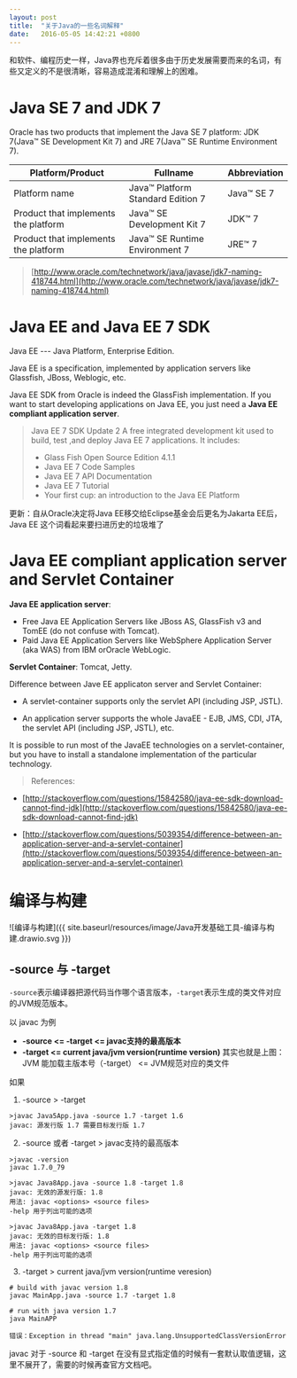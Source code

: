 ```yaml
---
layout: post
title:  "关于Java的一些名词解释"
date:   2016-05-05 14:42:21 +0800
---
```


和软件、编程历史一样，Java界也充斥着很多由于历史发展需要而来的名词，有些又定义的不是很清晰，容易造成混淆和理解上的困难。

# Java SE 7 and JDK 7

Oracle has two products that implement the Java SE 7 platform: JDK 7(Java™ SE Development Kit 7) and JRE 7(Java™ SE Runtime Environment 7).

| Platform/Product | Fullname | Abbreviation |
|--------------|----------------|-----------|
| Platform name | Java™ Platform Standard Edition 7 | Java™ SE 7 |
| Product that implements the platform | Java™ SE Development Kit 7 | JDK™ 7 |
| Product that implements the platform | Java™ SE Runtime Environment 7 | JRE™ 7 |

> [http://www.oracle.com/technetwork/java/javase/jdk7-naming-418744.html](http://www.oracle.com/technetwork/java/javase/jdk7-naming-418744.html)

# Java EE and Java EE 7 SDK
Java EE --- Java Platform, Enterprise Edition.

Java EE is a specification, implemented by application servers like Glassfish, JBoss, Weblogic, etc.

Java EE SDK from Oracle is indeed the GlassFish implementation. If you want to start developing applications on Java EE, you just need a **Java EE compliant application server**.

>Java EE 7 SDK Update 2
>A free integrated development kit used to build, test ,and deploy Java EE 7 applications.
>It includes:
>
>- Glass Fish Open Source Edition 4.1.1
>- Java EE 7 Code Samples
>- Java EE 7 API Documentation
>- Java EE 7 Tutorial
>- Your first cup: an introduction to the Java EE Platform

更新：自从Oracle决定将Java EE移交给Eclipse基金会后更名为Jakarta EE后，Java EE 这个词看起来要扫进历史的垃圾堆了

# Java EE compliant application server and Servlet Container
**Java EE application server**: 
- Free Java EE Application Servers like JBoss AS, GlassFish v3 and TomEE (do not confuse with Tomcat).
- Paid Java EE Application Servers like WebSphere Application Server (aka WAS) from IBM orOracle WebLogic.

**Servlet Container**: Tomcat, Jetty.

Difference between Jave EE applicaton server and Servlet Container:
- A servlet-container supports only the servlet API (including JSP, JSTL).

- An application server supports the whole JavaEE - EJB, JMS, CDI, JTA, the servlet API (including JSP, JSTL), etc.

It is possible to run most of the JavaEE technologies on a servlet-container, but you have to install a standalone implementation of the particular technology.

> References: 

- [http://stackoverflow.com/questions/15842580/java-ee-sdk-download-cannot-find-jdk](http://stackoverflow.com/questions/15842580/java-ee-sdk-download-cannot-find-jdk)

- [http://stackoverflow.com/questions/5039354/difference-between-an-application-server-and-a-servlet-container](http://stackoverflow.com/questions/5039354/difference-between-an-application-server-and-a-servlet-container)

# 编译与构建

![编译与构建]({{ site.baseurl/resources/image/Java开发基础工具-编译与构建.drawio.svg }})

## -source 与 -target

`-source`表示编译器把源代码当作哪个语言版本，`-target`表示生成的类文件对应的JVM规范版本。

以 javac 为例

- **-source <= -target <= javac支持的最高版本**
- **-target <= current java/jvm version(runtime version)** 其实也就是上图：JVM 能加载主版本号（-target） <= JVM规范对应的类文件

如果

1. -source > -target

```
>javac Java5App.java -source 1.7 -target 1.6
javac: 源发行版 1.7 需要目标发行版 1.7
```

2. -source 或者 -target > javac支持的最高版本

```
>javac -version
javac 1.7.0_79

>javac Java8App.java -source 1.8 -target 1.8
javac: 无效的源发行版: 1.8
用法: javac <options> <source files>
-help 用于列出可能的选项

>javac Java8App.java -target 1.8
javac: 无效的目标发行版: 1.8
用法: javac <options> <source files>
-help 用于列出可能的选项
```

3. -target > current java/jvm version(runtime veresion)

```
# build with javac version 1.8
javac MainApp.java -source 1.7 -target 1.8

# run with java version 1.7
java MainAPP

错误：Exception in thread "main" java.lang.UnsupportedClassVersionError
```

javac 对于 -source 和 -target 在没有显式指定值的时候有一套默认取值逻辑，这里不展开了，需要的时候再查官方文档吧。
